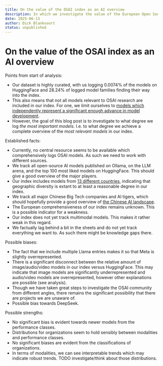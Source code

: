 ```yaml
---
title: On the value of the OSAI index as an AI overview
description: In which we investigate the value of the European Open Source AI index as an overview of the open-source AI landscape
date: 2025-06-13
author: Dick Blankvoort
status: unpublished
---
```

# On the value of the OSAI index as an AI overview
<author :author="author"></author>
<date :date="date"></date>

Points from start of analysis:
- Our dataset is highly curated, with us logging 0.0074% of the models on HuggingFace and 28.24% of logged model families finding their way into the index.
- This also means that not all models relevant to OSAI research are included in our index. For one, we limit ourselves to [models which independently represent a significant enough advance in model development](/guides/ai-diversification).
- However, the goal of this blog post is to investigate to what degree we log _the most important models_. I.e. to what degree we achieve a complete overview of the *most relevant models* in our index.

Established facts:
- Currently, no central resource seems to be available which comprehensively logs OSAI models. As such we need to work with different sources.
- We track all open-source AI models published on Ollama, on the LLM arena, and the top 100 most liked models on HuggingFace. This should give a good overview of the major players.
- Our index includes models from [13 different countries](/guides/big-tech-companies-role), indicating that geographic diversity is extant to at least a reasonable degree in our index.
- We track all major Chinese Big Tech companies and AI tigers, which should hopefully provide a good overview of [the Chinese AI landscape](/guides/chinese-western-divide).
- The European comprehensiveness of our index remains unknown. This is a possible indicator for a weakness.
- Our index does not yet track multimodal models. This makes it rather weak in this regard.
- We factually lag behind a bit in the sheets and do not yet track everything we want to. As such there might be knowledge gaps there.

Possible biases:
- The fact that we include multiple Llama entries makes it so that Meta is slightly overrepresented.
- There is a significant disconnect between the relative amount of image/audio/video models in our index versus HuggingFace. This may indicate that image models are significantly underrepresented and audio/video models are overrepresented, however other explanations are possible (see analysis).
- Though we have taken great steps to investigate the OSAI community from different angles, there remains the significant possibility that there are projects we are unaware of.
- Possible bias towards DeepSeek.

Possible strengths:
- No significant bias is evident towards newer models from the performance classes.
- Distributions for organizations seem to hold sensibly between modalities and performance classes.
- No significant biases are evident from the classifications of organizations.
- In terms of modalities, we can see interpretable trends which may indicate robust trends. TODO investigate/think about those distributions.